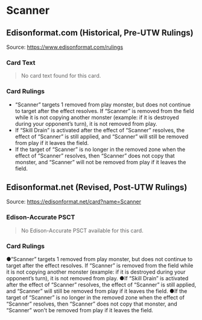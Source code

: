 # Scanner

## Edisonformat.com (Historical, Pre-UTW Rulings)

Source: https://www.edisonformat.com/rulings

### Card Text

> No card text found for this card.

### Card Rulings

*   “Scanner” targets 1 removed from play monster, but does not continue to target after the effect resolves. If “Scanner” is removed from the field while it is not copying another monster (example: if it is destroyed during your opponent’s turn), it is not removed from play.
*   If “Skill Drain” is activated after the effect of “Scanner” resolves, the effect of “Scanner” is still applied, and “Scanner” will still be removed from play if it leaves the field.
*   If the target of “Scanner” is no longer in the removed zone when the effect of “Scanner” resolves, then “Scanner” does not copy that monster, and “Scanner” will not be removed from play if it leaves the field.

## Edisonformat.net (Revised, Post-UTW Rulings)

Source: https://edisonformat.net/card?name=Scanner

### Edison-Accurate PSCT

> No Edison-Accurate PSCT available for this card.

### Card Rulings

●“Scanner” targets 1 removed from play monster, but does not continue to target after the effect resolves. If “Scanner” is removed from the field while it is not copying another monster (example: if it is destroyed during your opponent’s turn), it is not removed from play.
●If “Skill Drain” is activated after the effect of “Scanner” resolves, the effect of “Scanner” is still applied, and “Scanner” will still be removed from play if it leaves the field.
●If the target of “Scanner” is no longer in the removed zone when the effect of “Scanner” resolves, then “Scanner” does not copy that monster, and “Scanner” won't be removed from play if it leaves the field.
            